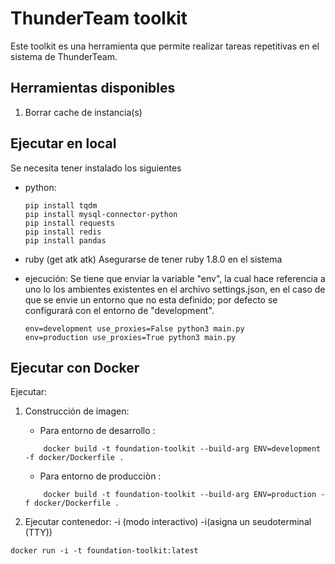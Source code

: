 # ThunderTeam toolkit

Este toolkit es una herramienta que permite realizar tareas repetitivas en el sistema de ThunderTeam.

## Herramientas disponibles
1. Borrar cache de instancia(s)

## Ejecutar en local

Se necesita tener instalado los siguientes

- python:
  ```
  pip install tqdm
  pip install mysql-connector-python
  pip install requests
  pip install redis
  pip install pandas
  ```
- ruby (get atk atk)
  Asegurarse de tener ruby 1.8.0 en el sistema

- ejecución:
  Se tiene que enviar la variable "env", la cual hace referencia a uno lo los ambientes existentes en el archivo settings.json,
  en el caso de que se envie un entorno que no esta definido; por defecto se configurará con el entorno de "development".
  ```
  env=development use_proxies=False python3 main.py
  env=production use_proxies=True python3 main.py
  ```

## Ejecutar con Docker

Ejecutar:

1. Construcción de imagen:

   - Para entorno de desarrollo :

   ```
       docker build -t foundation-toolkit --build-arg ENV=development -f docker/Dockerfile .
   ```

   - Para entorno de producciòn :

   ```
       docker build -t foundation-toolkit --build-arg ENV=production -f docker/Dockerfile .
   ```

2. Ejecutar contenedor: -i (modo interactivo) -i(asigna un seudoterminal (TTY))

```
docker run -i -t foundation-toolkit:latest
```
